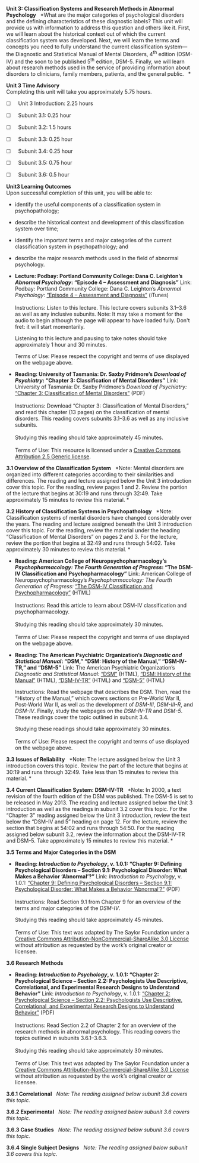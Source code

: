 **Unit 3: Classification Systems and Research Methods in Abnormal
Psychology** <span id="3"></span> 
*What are the major categories of psychological disorders and the
defining characteristics of these diagnostic labels? This unit will
provide us with information to address this question and others like
it. First, we will learn about the historical context out of which the
current classification system was developed. Next, we will learn the
terms and concepts you need to fully understand the current
classification system—the Diagnostic and Statistical Manual of Mental
Disorders, 4<sup>th</sup> edition (DSM-IV) and the soon to be published
5<sup>th</sup> edition, DSM-5. Finally, we will learn about research
methods used in the service of providing information about disorders to
clinicians, family members, patients, and the general public.   *

**Unit 3 Time Advisory**  
Completing this unit will take you approximately 5.75 hours.  
  
 <span
style="color: rgb(51, 51, 51); font-family: sans-serif; line-height: 16.796875px;">☐ </span> 
  Unit 3 Introduction: 2.25 hours  
  
 <span
style="color: rgb(51, 51, 51); font-family: sans-serif; line-height: 16.796875px;">☐ </span> 
  Subunit 3.1: 0.25 hour  
  
 <span
style="color: rgb(51, 51, 51); font-family: sans-serif; line-height: 16.796875px;">☐ </span> 
  Subunit 3.2: 1.5 hours  
  
 <span
style="color: rgb(51, 51, 51); font-family: sans-serif; line-height: 16.796875px;">☐ </span> 
  Subunit 3.3: 0.25 hour  
  
 <span
style="color: rgb(51, 51, 51); font-family: sans-serif; line-height: 16.796875px;">☐ </span> 
  Subunit 3.4: 0.25 hour  
  
 <span
style="color: rgb(51, 51, 51); font-family: sans-serif; line-height: 16.796875px;">☐ </span> 
  Subunit 3.5: 0.75 hour  
  
 <span
style="color: rgb(51, 51, 51); font-family: sans-serif; line-height: 16.796875px;">☐ </span> 
  Subunit 3.6: 0.5 hour

**Unit3 Learning Outcomes**  
Upon successful completion of this unit, you will be able to:
-   identify the useful components of a classification system in
    psychopathology;
-   describe the historical context and development of this
    classification system over time;
-   identify the important terms and major categories of the current
    classification system in psychopathology; and
-   describe the major research methods used in the field of abnormal
    psychology.

-   **Lecture: Podbay: Portland Community College: Dana C. Leighton’s
    *Abnormal Psychology*: “Episode 4 – Assessment and Diagnosis”**
    Link: Podbay: Portland Community College: Dana C. Leighton’s
    *Abnormal Psychology*: [“Episode 4 – Assessment and
    Diagnosis”](http://podbay.fm/show/265029591/e/1201290184?autostart=1) (iTunes)  
        
     Instructions: Listen to this lecture. This lecture covers subunits
    3.1–3.6 as well as any inclusive subunits. Note: It may take a
    moment for the audio to begin although the page will appear to have
    loaded fully. Don't fret: it will start momentarily.  
      
     Listening to this lecture and pausing to take notes should take
    approximately 1 hour and 30 minutes.  
      
     Terms of Use: Please respect the copyright and terms of use
    displayed on the webpage above.

-   **Reading: University of Tasmania: Dr. Saxby Pridmore’s *Download of
    Psychiatry*: “Chapter 3: Classification of Mental Disorders”**
    Link: University of Tasmania: Dr. Saxby Pridmore’s *Download of
    Psychiatry:* [“Chapter 3: Classification of Mental
    Disorders”](http://eprints.utas.edu.au/287/) (PDF)  
        
     Instructions: Download “Chapter 3: Classification of Mental
    Disorders,” and read this chapter (13 pages) on the classification
    of mental disorders. This reading covers subunits 3.1–3.6 as well as
    any inclusive subunits.  
        
     Studying this reading should take approximately 45 minutes.  
        
     Terms of Use: This resource is licensed under a [Creative Commons
    Attribution 2.5 Generic
    license](http://creativecommons.org/licenses/by/2.5/).

**3.1 Overview of the Classification System** <span id="3.1"></span> 
*Note: Mental disorders are organized into different categories
according to their similarities and differences. The reading and lecture
assigned below the Unit 3 introduction cover this topic. For the
reading, review pages 1 and 2. Review the portion of the lecture that
begins at 30:19 and runs through 32:49. Take approximately 15 minutes to
review this material. *

**3.2 History of Classification Systems in Psychopathology** <span
id="3.2"></span> 
*Note: Classification systems of mental disorders have changed
considerably over the years. The reading and lecture assigned beneath
the Unit 3 introduction cover this topic. For the reading, review the
material under the heading “Classification of Mental Disorders” on pages
2 and 3. For the lecture, review the portion that begins at 32:49 and
runs through 54:02. Take approximately 30 minutes to review this
material. *

-   **Reading: American College of Neuropsychopharmacology’s
    *Psychopharmacology: The Fourth Generation of Progress*: “The DSM-IV
    Classification and Psychopharmacology”**
    Link: American College of Neuropsychopharmacology’s
    *Psychopharmacology: The Fourth Generation of Progress:* [“The
    DSM-IV Classification and
    Psychopharmacology”](http://www.acnp.org/g4/GN401000082/CH081.html) (HTML)   
        
     Instructions: Read this article to learn about DSM-IV
    classification and psychopharmacology.  
        
     Studying this reading should take approximately 30 minutes.  
        
     Terms of Use: Please respect the copyright and terms of use
    displayed on the webpage above.

-   **Reading: The American Psychiatric Organization’s *Diagnostic and
    Statistical Manual*: “DSM,” “DSM: History of the Manual,”
    “DSM-IV-TR,” and “DSM-5”**
    Link: The American Psychiatric Organization’s *Diagnostic and
    Statistical Manual:*
    [“DSM”](http://www.psychiatry.org/practice/dsm) (HTML), [“DSM:
    History of the
    Manual”](http://www.psychiatry.org/practice/dsm/dsm-history-of-the-manual) (HTML),
    [“DSM-IV-TR”](http://www.psychiatry.org/practice/dsm/dsm-iv-tr) (HTML)
    and [“DSM-5”](http://www.dsm5.org/Pages/Default.aspx) (HTML)  
      
     Instructions: Read the webpage that describes the DSM. Then, read
    the “History of the Manual,” which covers sections on Pre-World War
    II, Post-World War II, as well as the development of *DSM-III*,
    *DSM-III-R*, and *DSM-IV*. Finally, study the webpages on the
    *DSM-IV-TR* and *DSM-5*. These readings cover the topic outlined in
    subunit 3.4.  
      
     Studying these readings should take approximately 30 minutes.  
        
     Terms of Use: Please respect the copyright and terms of use
    displayed on the webpage above.     

**3.3 Issues of Reliability** <span id="3.3"></span> 
*Note: The lecture assigned below the Unit 3 introduction covers this
topic. Review the part of the lecture that begins at 30:19 and runs
through 32:49. Take less than 15 minutes to review this material. *

**3.4 Current Classification System: DSM-IV-TR** <span id="3.4"></span> 
*Note: In 2000, a text revision of the fourth edition of the DSM was
published. The DSM-5 is set to be released in May 2013. The reading and
lecture assigned below the Unit 3 introduction as well as the readings
in subunit 3.2 cover this topic. For the “Chapter 3” reading assigned
below the Unit 3 introduction, review the text below the “DSM-IV and 5”
heading on page 12. For the lecture, review the section that begins at
54:02 and runs through 54:50. For the reading assigned below subunit
3.2, review the information about the DSM-IV-TR and DSM-5. Take
approximately 15 minutes to review this material. *

**3.5 Terms and Major Categories in the DSM** <span id="3.5"></span> 
-   **Reading: *Introduction to Psychology*, v. 1.0.1: “Chapter 9:
    Defining Psychological Disorders – Section 9.1: Psychological
    Disorder: What Makes a Behavior ‘Abnormal’?”**
    Link: *Introduction to Psychology*, v. 1.0.1: [“Chapter 9: Defining
    Psychological Disorders – Section 9.1: Psychological Disorder: What
    Makes a Behavior
    ‘Abnormal’?”](https://resources.saylor.org/wwwresources/archived/site/textbooks/Introduction%20to%20Psychology.pdf) (PDF)  
        
     Instructions: Read Section 9.1 from Chapter 9 for an overview of
    the terms and major categories of the *DSM-IV*.  
      
     Studying this reading should take approximately 45 minutes.  
        
     Terms of Use: This text was adapted by The Saylor Foundation under
    a [Creative Commons Attribution-NonCommercial-ShareAlike 3.0
    License](http://creativecommons.org/licenses/by-nc-sa/3.0/) without
    attribution as requested by the work’s original creator or
    licensee. 

**3.6 Research Methods** <span id="3.6"></span> 
-   **Reading: *Introduction to Psychology*, v. 1.0.1: “Chapter 2:
    Psychological Science – Section 2.2: Psychologists Use Descriptive,
    Correlational, and Experimental Research Designs to Understand
    Behavior”**
    Link: *Introduction to Psychology*, v. 1.0.1: [“Chapter 2:
    Psychological Science – Section 2.2: Psychologists Use Descriptive,
    Correlational, and Experimental Research Designs to Understand
    Behavior”](https://resources.saylor.org/wwwresources/archived/site/textbooks/Introduction%20to%20Psychology.pdf) (PDF)  
        
     Instructions: Read Section 2.2 of Chapter 2 for an overview of the
    research methods in abnormal psychology. This reading covers the
    topics outlined in subunits 3.6.1–3.6.3.   
        
     Studying this reading should take approximately 30 minutes.  
        
     Terms of Use: This text was adapted by The Saylor Foundation under
    a [Creative Commons Attribution-NonCommercial-ShareAlike 3.0
    License](http://creativecommons.org/licenses/by-nc-sa/3.0/) without
    attribution as requested by the work’s original creator or
    licensee. 

**3.6.1 Correlational** <span id="3.6.1"></span> 
*Note: The reading assigned below subunit 3.6 covers this topic.*

**3.6.2 Experimental** <span id="3.6.2"></span> 
*Note: The reading assigned below subunit 3.6 covers this topic.*

**3.6.3 Case Studies** <span id="3.6.3"></span> 
*Note: The reading assigned below subunit 3.6 covers this topic.*

**3.6.4 Single Subject Designs** <span id="3.6.4"></span> 
*Note: The reading assigned below subunit 3.6 covers this topic.*


